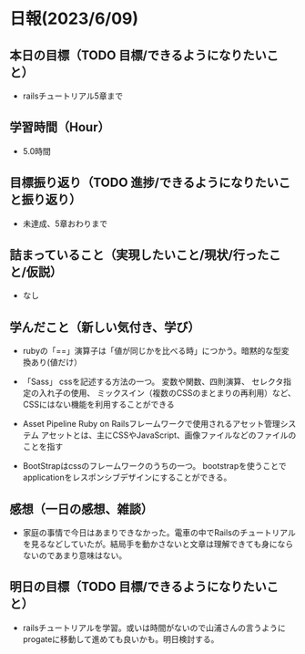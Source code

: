 # 日報(2023/6/09)

## 本日の目標（TODO 目標/できるようになりたいこと）

- railsチュートリアル5章まで

## 学習時間（Hour）
- 5.0時間

## 目標振り返り（TODO 進捗/できるようになりたいこと振り返り）
- 未達成、5章おわりまで

## 詰まっていること（実現したいこと/現状/行ったこと/仮説）

- なし


## 学んだこと（新しい気付き、学び）
-  rubyの「==」演算子は「値が同じかを比べる時」につかう。暗黙的な型変換あり(値だけ）

- 「Sass」
cssを記述する方法の一つ。
変数や関数、四則演算、
セレクタ指定の入れ子の使用、
ミックスイン（複数のCSSのまとまりの再利用）など、
CSSにはない機能を利用することができる

- Asset Pipeline
Ruby on Railsフレームワークで使用されるアセット管理システム
アセットとは、主にCSSやJavaScript、画像ファイルなどのファイルのことを指す

- BootStrapはcssのフレームワークのうちの一つ。
bootstrapを使うことでapplicationをレスポンシブデザインにすることができる。

## 感想（一日の感想、雑談）
- 家庭の事情で今日はあまりできなかった。電車の中でRailsのチュートリアルを見るなどしていたが。結局手を動かさないと文章は理解できても身にならないのであまり意味はない。
## 明日の目標（TODO 目標/できるようになりたいこと）

- railsチュートリアルを学習。或いは時間がないので山浦さんの言うようにprogateに移動して進めても良いかも。明日検討する。